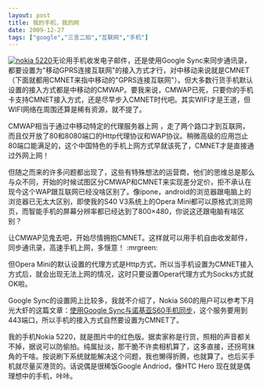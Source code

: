 ```yaml
---
layout: post
title: 我的手机，我的网
date: 2009-12-27
tags: ["google","三言二拍","互联网","手机"]
---
```


[![nokia 5220](http://localhost/img/2009/4218402236_0648a49550_o.jpg)](4218402236_0648a49550_o.jpg)无论用手机收发电子邮件，还是使用Google  Sync来同步通讯录，都要设置为"移动GPRS连接互联网"的接入方式才行，对中移动来说就是CMNET（下面就都用CMNET来指中移动的"GPRS连接互联网"）。但大多数行货手机默认设置的接入方式都是中移动的CMWAP。要我来说，CMWAP已死，只要你的手机卡支持CMNET接入方式，还是尽早步入CMNET时代吧。其实WIFI才是王道，但WIFI网络在周围还算是稀有资源，就不提了。

CMWAP相当于通过中移动特定的代理服务器上网  ，走了两个路口才到互联网，而且仅开放了80和8080端口的Http代理协议和WAP协议。稍微高级的应用岂止80端口能满足的，这个中国特色的手机上网方式早就该死了，CMNET才是直接通过外网上网！

<!--more-->

但随之而来的许多问题都出现了，这些有特殊想法的运营商，他们的思维总是那么与众不同，开始的时候试图区分CMWAP和CMNET来实现差分定价，拒不承认在现今这个WAP跟互联网已经没啥区别了。像ipone，android的浏览器跟电脑上的浏览器已无太大区别，即使我的S40 V3系统上的Opera  Mini都可以原格式浏览网页，而智能手机的屏幕分辨率都已经达到了800×480，你说这还跟电脑有啥区别？

让CMWAP见鬼去吧，开始尽情拥抱CMNET。这样就可以用手机自由收发邮件，同步通讯录，高速手机上网，多惬意！ :mrgreen:

但Opera  Mini的默认设置的代理方式是Http方式，所以当手机设置为CMNET接入方式后，就会出现无法上网的情况，这时只要设置Opera代理方式为Socks方式就OK啦。

Google Sync的设置网上比较多，我就不介绍了，Nokia S60的用户可以参考下月光大虾的这篇文章：[使用Google  Sync与诺基亚S60手机同步](http://www.williamlong.info/archives/1690.html)，这个服务要用到443端口，所以手机的接入方式自然要设置为CMNET了。

我的手机Nokia 5220，就是图片中的红色版。据卖家称是行货，照相的声音都关不掉，据说可以防偷拍。纯属扯淡，那干脆不许卖相机算了，这多直接，还拐弯抹角的干啥。按说刷下系统就能解决这个问题，我也懒得折腾，也就算了。也后买手机就尽量买港货的。话说偶是很稀饭Google Andriod，像HTC Hero 现在就是偶理想中的手机，咔咔。